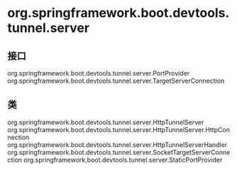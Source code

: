 # org.springframework.boot.devtools.tunnel.server

## 接口

org.springframework.boot.devtools.tunnel.server.PortProvider
org.springframework.boot.devtools.tunnel.server.TargetServerConnection

## 类

org.springframework.boot.devtools.tunnel.server.HttpTunnelServer
org.springframework.boot.devtools.tunnel.server.HttpTunnelServer.HttpConnection
org.springframework.boot.devtools.tunnel.server.HttpTunnelServerHandler
org.springframework.boot.devtools.tunnel.server.SocketTargetServerConnection
org.springframework.boot.devtools.tunnel.server.StaticPortProvider





